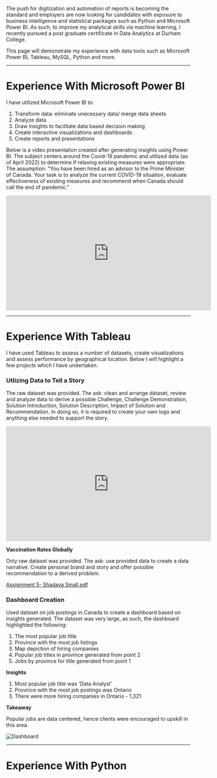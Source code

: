 The push for digitization and automation of reports is becoming the standard and employers are now looking for candidates with exposure to business intelligence and statistical packages such as Python and Microsoft Power BI. As such, to improve my analytical skills via machine learning, I recently pursued a post graduate certificate in Data Analytics at Durham College.

This page will demonstrate my experience with data tools such as Microsoft Power BI, Tableau, MySQL, Python and more.

---

# Experience With Microsoft Power BI

I have utilized Microsoft Power BI to:
1. Transform data: eliminate unecessary data/ merge data sheets
2. Analyze data 
3. Draw insights to facilitate data based decision making
4. Create interactive visualizations and dashboards
5. Create reports and presentations

Below is a video presentation created after generating insights using Power BI.  The subject centers around the Covid-19 pandemic and utilized data (as of April 2022) to determine if relaxing existing measures were appropriate. The assumption: "You have been hired as an advisor to the Prime Minister of Canada. Your task is to analyze the current COVID-19 situation, evaluate effectiveness of existing measures and recommend when Canada should call the end of pandemic."

<p align="center">
<iframe width="560" height="315" src="https://www.youtube.com/embed/K_wMS8NMmgw" title="YouTube video player" frameborder="0" allow="accelerometer; autoplay; clipboard-write; encrypted-media; gyroscope; picture-in-picture" allowfullscreen></iframe>
</p>

---

# Experience With Tableau

I have used Tableau to assess a number of datasets, create visualizations and assess performance by geographical location.  Below I will highlight a few projects which I have undertaken.

### Utlizing Data to Tell a Story
The raw dataset was provided. The ask: clean and arrange dataset, review and analyze data to derive a possible Challenge, Challenge Demonstration, Solution Introduction, Solution Description, Impact of Solution and Recommendation. In doing so, it is required to create your own logo and anything else needed to support the story.

<p align="center">
<iframe width="560" height="315" src="https://www.youtube.com/embed/hxaJLa8Ld64" title="YouTube video player" frameborder="0" allow="accelerometer; autoplay; clipboard-write; encrypted-media; gyroscope; picture-in-picture" allowfullscreen></iframe>
</p>


**Vaccination Rates Globally**

Only raw dataset was provided.  The ask: use provided data to create a data narrative. Create personal brand and story and offer possible recommendation to a derived problem.

[Assignment 5- Shadaya Small.pdf](https://github.com/ShadayaS/ShadayaSmallDataAnalyticsPortfolio/files/8942978/Assignment.5-.Shadaya.Small.pdf)


### Dashboard Creation

Used dataset on job postings in Canada to create a dashboard based on insights generated.  The dataset was very large, as such, the dashboard highlighted the following:
1. The most popular job title
2. Province with the most job listings
3. Map depiction of hiring companies
4. Popular job titles in province generated from point 2
5. Jobs by province for title generated from point 1

**Insights**
1. Most popular job title was 'Data Analyst'
2. Province with the most job postings was Ontario
3. There were more hiring companies in Ontario - 1,321


**Takeaway**

Popular jobs are data centered, hence clients were encouraged to upskill in this area.

![Dashboard](https://user-images.githubusercontent.com/95316235/174660979-6b03dd46-a9b8-4e34-94a0-7af4d71cd83f.JPG)


---

# Experience With Python



